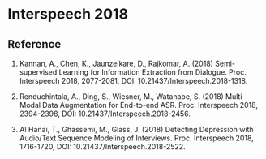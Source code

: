Interspeech 2018
===

## Reference

1. Kannan, A., Chen, K., Jaunzeikare, D., Rajkomar, A. (2018) Semi-supervised Learning for Information Extraction from Dialogue. Proc. Interspeech 2018, 2077-2081, DOI: 10.21437/Interspeech.2018-1318.

2. Renduchintala, A., Ding, S., Wiesner, M., Watanabe, S. (2018) Multi-Modal Data Augmentation for End-to-end ASR. Proc. Interspeech 2018, 2394-2398, DOI: 10.21437/Interspeech.2018-2456.

3. Al Hanai, T., Ghassemi, M., Glass, J. (2018) Detecting Depression with Audio/Text Sequence Modeling of Interviews. Proc. Interspeech 2018, 1716-1720, DOI: 10.21437/Interspeech.2018-2522.
